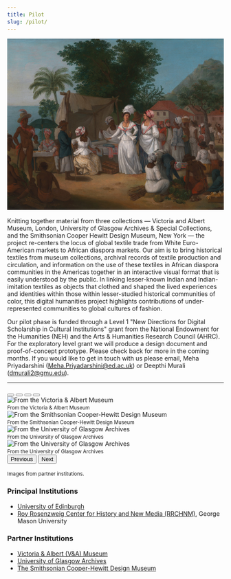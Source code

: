 ```yaml
---
title: Pilot
slug: /pilot/
---
```


<img class="d-block w-100" src="/img/1-Agostino_Brunias_-_A_Linen_Market_with_a_Linen-stall_and_Vegetable_Seller_in_the_West_Indies_-_Google_Art_Project.jpeg" />

<p class="lead mt-4">Knitting together material from three collections &mdash; Victoria and Albert Museum, London, University of Glasgow Archives & Special Collections, and the Smithsonian Cooper Hewitt Design Museum, New York &mdash; the project re-centers the locus of global textile trade from White Euro-American markets to African diaspora markets. Our aim is to bring historical textiles from museum collections, archival records of textile production and circulation, and information on the use of these textiles in African diaspora communities in the Americas together in an interactive visual format that is easily understood by the public. In linking lesser-known Indian and Indian-imitation textiles as objects that clothed and shaped the lived experiences and identities within those within lesser-studied historical communities of color, this digital humanities project highlights contributions of under-represented communities to global cultures of fashion.</p>

Our pilot phase is funded through a Level 1 "New Directions for Digital Scholarship in Cultural Institutions" grant from the National Endowment for the Humanities (NEH) and the Arts & Humanities Research Council (AHRC). For the exploratory level grant we will produce a design document and proof-of-concept prototype. Please check back for more in the coming months. If you would like to get in touch with us please email, Meha Priyadarshini (Meha.Priyadarshini@ed.ac.uk) or Deepthi Murali (dmurali2@gmu.edu).

<hr class="col-3 col-md-2 mb-5 mt-5">

<div
  id="carosuelInstitutionalPartnersIndicators"
  class="carousel slide"
  data-bs-ride="true"
>
  <div class="carousel-indicators">
    <button
      type="button"
      data-bs-target="#carosuelInstitutionalPartnersIndicators"
      data-bs-slide-to="0"
      class="active"
      aria-current="true"
      aria-label="Slide 1"
    ></button>
    <button
      type="button"
      data-bs-target="#carosuelInstitutionalPartnersIndicators"
      data-bs-slide-to="1"
      aria-label="Slide 2"
    ></button>
    <button
      type="button"
      data-bs-target="#carosuelInstitutionalPartnersIndicators"
      data-bs-slide-to="2"
      aria-label="Slide 3"
    ></button>
    <button
      type="button"
      data-bs-target="#carosuelInstitutionalPartnersIndicators"
      data-bs-slide-to="3"
      aria-label="Slide 4"
    ></button>
  </div>
  <div class="carousel-inner">
    <div class="carousel-item active">
      <img
        src="/img/2_4850(IS)_VA_resized.jpeg"
        class="d-block w-100"
        alt="From the Victoria & Albert Museum"
      />
      <div class="carousel-caption d-none d-md-block">
        <small>From the Victoria & Albert Museum</small>
      </div>
    </div>
    <div class="carousel-item">
      <img
        src="/img/3-Button-Haiti-18thcentury-Brunias-CH-resized.jpeg"
        class="d-block w-100"
        alt="From the Smithsonian Cooper-Hewitt Design Museum"
      />
      <div class="carousel-caption d-none d-md-block">
        <small>From the Smithsonian Cooper-Hewitt Design Museum</small>
      </div>
    </div>
    <div class="carousel-item">
      <img
        src="/img/4-Alexander-Sharpe-Cash-book-1-UGD-resized.jpeg"
        class="d-block w-100"
        alt="From the University of Glasgow Archives"
      />
      <div class="carousel-caption d-none d-md-block">
        <small>From the University of Glasgow Archives</small>
      </div>
    </div>
    <div class="carousel-item">
      <img
        src="/img/5-Alexander-Sharpe-Cash-book-2-UGD-revised.jpeg"
        class="d-block w-100"
        alt="From the University of Glasgow Archives"
      />
      <div class="carousel-caption d-none d-md-block">
        <small>From the University of Glasgow Archives</small>
      </div>
    </div>
  </div>
  <button
    class="carousel-control-prev"
    type="button"
    data-bs-target="#carosuelInstitutionalPartnersIndicators"
    data-bs-slide="prev"
  >
    <span class="carousel-control-prev-icon" aria-hidden="true"></span>
    <span class="visually-hidden">Previous</span>
  </button>
  <button
    class="carousel-control-next"
    type="button"
    data-bs-target="#carosuelInstitutionalPartnersIndicators"
    data-bs-slide="next"
  >
    <span class="carousel-control-next-icon" aria-hidden="true"></span>
    <span class="visually-hidden">Next</span>
  </button>
</div>
<div class="d-flex p-2 justify-content-center align-items-center mb-5">
  <p class="text-muted text-center">
    <small>Images from partner institutions.</small>
  </p>
</div>

<div class="row g-5">
  <div class="col-md-6">
    <h3>Principal Institutions</h3>
    <ul class="icon-list">
      <li><a href="https://www.ed.ac.uk">University of Edinburgh</a></li>
      <li>
        <a href="https://rrchnm.org"
          >Roy Rosenzweig Center for History and New Media (RRCHNM)</a
        >, George Mason University
      </li>
    </ul>
  </div>

  <div class="col-md-6">
    <h3>Partner Institutions</h3>
    <ul class="icon-list">
      <li>
        <a href="https://www.vam.ac.uk"
          >Victoria &amp; Albert (V&amp;A) Museum</a
        >
      </li>
      <li>
        <a href="https://www.gla.ac.uk/myglasgow/archivespecialcollections/"
          >University of Glasgow Archives</a
        >
      </li>
      <li>
        <a href="https://www.cooperhewitt.org"
          >The Smithsonian Cooper-Hewitt Design Museum</a
        >
      </li>
    </ul>
  </div>
</div>